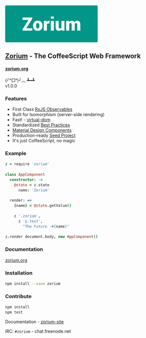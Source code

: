[![Zorium](./icons/zorium_logo.png)](https://zorium.org/)

## [Zorium](https://zorium.org/) - The CoffeeScript Web Framework

#### [zorium.org](https://zorium.org/)

(╯°□°)╯︵ ┻━┻  
v1.0.0

### Features

  - First Class [RxJS Observables](https://github.com/Reactive-Extensions/RxJS)
  - Built for Isomorphism (server-side rendering)
  - Fast! - [virtual-dom](http://vdom-benchmark.github.io/vdom-benchmark/)
  - Standardized [Best Practices](https://zorium.org/best-practices)
  - [Material Design Components](https://zorium.org/paper)
  - Production-ready [Seed Project](https://github.com/Zorium/zorium-seed)
  - It's just CoffeeScript, no magic

### Example

```coffee
z = require 'zorium'

class AppComponent
  constructor: ->
    @state = z.state
      name: 'Zorium'

  render: =>
    {name} = @state.getValue()

    z '.zorium',
      z 'p.text',
        "The Future -#{name}"

z.render document.body, new AppComponent()
```

### Documentation

[zorium.org](https://zorium.org/)

### Installation

```bash
npm install --save zorium
```

### Contribute

```bash
npm install
npm test
```

Documentation -  [zorium-site](https://github.com/Zorium/zorium-site)

IRC: `#zorium` - chat.freenode.net
